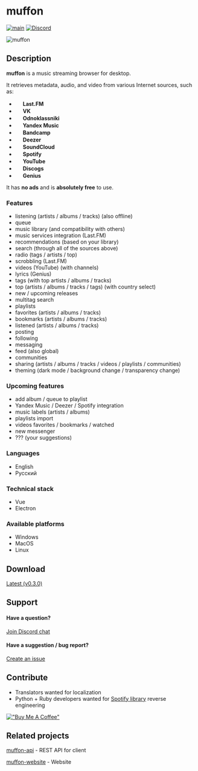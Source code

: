 # muffon
[![main](https://github.com/staniel359/muffon/actions/workflows/main.yml/badge.svg?branch=main)](https://github.com/staniel359/muffon/actions/workflows/main.yml)
[![Discord](https://img.shields.io/discord/1023883455504850974?logo=discord&label=Discord&logoColor=white)](https://discord.gg/kpWsA5NBmJ)

![muffon](https://i.ibb.co/b2fLF6V/2022-05-20-23-12-01.png)

## Description
**muffon** is a music streaming browser for desktop.

It retrieves metadata, audio, and video from various Internet sources, such as:

- <img src="https://www.last.fm/static/images/favicon.702b239b6194.ico" height="16"> **Last.FM**
- <img src="https://vk.com/images/icons/favicons/fav_logo.ico" height="16"> **VK**
- <img src="https://ok.ru/favicon.ico" height="16"> **Odnoklassniki**
- <img src="https://music.yandex.ru/favicon32.png" height="16"> **Yandex Music**
- <img src="https://s4.bcbits.com/img/favicon/favicon-32x32.png" height="16"> **Bandcamp**
- <img src="https://e-cdns-files.dzcdn.net/cache/images/common/favicon/favicon.a6a53d55264841165a904dbea19d5d73.ico" height="16"> **Deezer**
- <img src="https://a-v2.sndcdn.com/assets/images/sc-icons/favicon-2cadd14bdb.ico" height="16"> **SoundCloud**
- <img src="https://open.spotifycdn.com/cdn/images/favicon32.8e66b099.png" height="16"> **Spotify**
- <img src="https://www.youtube.com/s/desktop/18069be1/img/favicon_32x32.png" height="16"> **YouTube**
- <img src="https://st.discogs.com/94414fa553c3f284a04c3da67024dd6574b8ab6f/images/favicon.ico" height="16"> **Discogs**
- <img src="https://assets.genius.com/images/apple-touch-icon.png" height="16"> **Genius**

It has **no ads** and is **absolutely free** to use.

### Features
- listening (artists / albums / tracks) (also offline)
- queue
- music library (and compatibility with others)
- music services integration (Last.FM)
- recommendations (based on your library)
- search (through all of the sources above)
- radio (tags / artists / top)
- scrobbling (Last.FM)
- videos (YouTube) (with channels)
- lyrics (Genius)
- tags (with top artists / albums / tracks)
- top (artists / albums / tracks / tags) (with country select)
- new / upcoming releases
- multitag search
- playlists
- favorites (artists / albums / tracks)
- bookmarks (artists / albums / tracks)
- listened (artists / albums / tracks)
- posting
- following
- messaging
- feed (also global)
- communities
- sharing (artists / albums / tracks / videos / playlists / communities)
- theming (dark mode / background change / transparency change)

### Upcoming features
- add album / queue to playlist
- Yandex Music / Deezer / Spotify integration
- music labels (artists / albums)
- playlists import
- videos favorites / bookmarks / watched
- new messenger
- ??? (your suggestions)

### Languages
- English
- Русский

### Technical stack
- Vue
- Electron

### Available platforms
- Windows
- MacOS
- Linux

## Download
[Latest (v0.3.0)](https://github.com/staniel359/muffon/releases/tag/v0.3.0)

## Support

#### Have a question?
[Join Discord chat](https://discord.gg/kpWsA5NBmJ)

#### Have a suggestion / bug report?
[Create an issue](https://github.com/staniel359/muffon/issues/new)

## Contribute
- Translators wanted for localization
- Python + Ruby developers wanted for [Spotify library](https://github.com/kokarare1212/librespot-python) reverse engineering

[!["Buy Me A Coffee"](https://www.buymeacoffee.com/assets/img/custom_images/orange_img.png)](https://www.buymeacoffee.com/staniel359)

## Related projects
[muffon-api](https://github.com/staniel359/muffon-api) - REST API for client

[muffon-website](https://github.com/staniel359/muffon-website) - Website
